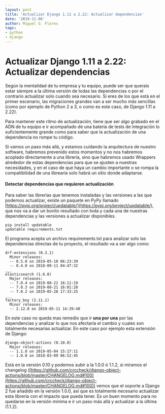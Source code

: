 ```yaml
---
layout: post
title: 'Actualizar Django 1.11 a 2.22: Actualizar dependencias'
date: '2019-11-06'
author: Miguel G. Flores
tags:
- python
- django
---
```


# Actualizar Django 1.11 a 2.22: Actualizar dependencias

Según la mentalidad de tu empresa y tu equipo, puede ser que querais estar siempre a la última versión de todas las dependencias o por el contrario actualizar solo cuando sea necesario. Si eres de los que está en el primer escenario, las migraciones grandes van a ser mucho más sencillas (como por ejemplo de Python 2 a 3, o como es este caso, de Django 1.11 a 2.22). 

Para mantener este ritmo de actualización, tiene que ser algo grabado en el ADN de tu equipo e ir acompañado de una batería de tests de integración lo suficientemente grande como para saber que la actualización de una dependencia no rompe tu código.

Si vamos un paso más allá, y estamos cuidando la arquitectura de nuestro software, habremos prevenido estos momentos y no nos habremos acoplado directamente a una librería, sino que habremos usado Wrappers alrededor de estas dependencias para que se ajusten a nuestras necesidades, y en el caso de que haya un cambio importante o se rompa la compatibilidad de una librearía solo habrá un sitio donde adaptarse.

#### Detectar dependencias que requieren actualización

Para saber las librerías que tenemos instaladas y las versiones a las que podemos actualizar, existe un paquete en PyPy llamado [https://pypi.org/project/updatable/](https://pypi.org/project/updatable/), que nos va a dar un bonito resultado con toda y cada una de nuestras dependencias y las versiones a actualizar disponibles.

    pip install updatable
    updatable requirements.txt

El programa acepta un archivo requirements.txt para analizar solo las dependencias directas de tu proyecto, el resultado va a ser algo como:

    drf-extensions (0.3.1)
      Minor releases:
      -- 0.5.0 on 2019-05-10 06:23:39
      -- 0.4.0 on 2018-09-11 04:47:32
    ___
    elasticsearch (1.6.0)
      Major releases:
      -- 7.0.4 on 2019-08-22 16:11:19
      -- 7.0.3 on 2019-08-21 16:01:28
      -- 7.0.2 on 2019-05-28 17:33:25
    ___
    factory_boy (2.11.1)
      Minor releases:
      -- 2.12.0 on 2019-05-11 14:39:40

En este caso no queda mas remedio que ir **una por una** por las dependencias y analizar lo que nos afectaría el cambio y cuales son totalmente necesarias actualizar. En este caso por ejemplo esta extensión de Django:

    django-object-actions (0.10.0)
      Major releases:
      -- 1.1.0 on 2019-05-04 15:17:11
      -- 1.0.0 on 2018-03-09 06:52:45

Está en la versión 0.10 y podemos subir a la 1.0.0 ó 1.1.2, si miramos el changelog ([https://github.com/crccheck/django-object-actions/blob/master/CHANGELOG.md#100](https://github.com/crccheck/django-object-actions/blob/master/CHANGELOG.md#100)) vemos que el soporte a Django 2 fue añadido en la versión 1.0.0, así que es totalmente necesario actualizar esta librería con el impacto que pueda tener. Es un buen momento para no quedarse en la versión mínima e ir un paso más allá y actualizar a la última (1.1.2).
